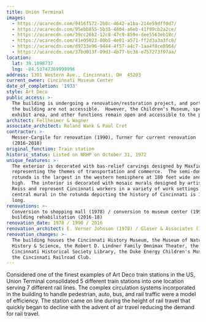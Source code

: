 ```yaml
---
title: Union Terminal
images:
  - https://ucarecdn.com/9416f572-2b8c-4642-a1ba-214e59dff0d7/
  - https://ucarecdn.com/95ebb855-5b35-4804-a6eb-41f99cb2a2ce/
  - https://ucarecdn.com/39cc26b2-12c8-47c9-859e-dee5563eb18c/
  - https://ucarecdn.com/41e05023-80b5-4e01-a571-ff2d3a3a3fc8/
  - https://ucarecdn.com/d9733e96-9444-4f57-a4c7-1aa4f8ce8964/
  - https://ucarecdn.com/37bd013f-09d3-4b77-bc38-e757273f97aa/
location:
  lat: 39.1098737
  lng: -84.53747369999996
address: 1301 Western Ave., Cincinnati, OH  45203
current_owner: Cincinnati Museum Center
date_of_completion: '1933'
style: Art Deco
public_access: >-
  The building is undergoing a renovation/restoration project, and portions of
  the building are not accessible.  However, the Children's Museum, special
  exhibit area, and other functions remain open and accessible to the public.
architect: Fellheimer & Wagner
associate_architect: Roland Wank & Paul Cret
contractor: >-
  Messer-Cargile for renovation (1990), Turner for current renovation
  (2016-2018)
original_function: Train station
historic_status: Listed on NRHP on October 31, 1972
unique_features: >-
  The exterior is decorated with bas-relief carvings designed by Maxfield Keck
  representing the themes of transportation and commerce.  The semi-dome of the
  rotunda is the largest in the western hemisphere at 180 feet wide and 106 feet
  high.  The interior is decorated with mosaic murals designed by artist Winold
  Reiss and represent Cincinnati workers in a variety of work settings.  The
  central mural in the rotunda depicting the history of Cincinnati is 105 feet
  long.
renovations: >-
  Conversion to shopping mall (1978) / conversion to museum center (1990) /
  building rehabilitation (2016-18)
renovation_date: 1978 / 1990 / 2016
renovation_architect: E. Verner Johnson (1978) / Glaser & Associates (1990) / GBBN Architects (2016)
renovation_changes: >-
  The building houses the Cincinnati History Museum, the Museum of Natural
  History & Science, the Robert D. Lindner Family Omnimax Theater, the
  Cincinnati Historical Society Library, the Duke Energy Children's Museum, and
  the Cincinnati Railroad Club.
---
```


Considered one of the finest examples of Art Deco train stations in the US, Union Terminal consolidated 5 different train stations into one location serving 7 different rail lines. The complex circulation systems incorporated in the building to handle pedestrian, auto, bus, and rail traffic were a model of efficiency. The station came on line during the height of rail travel that quickly began to decline with the advent of air travel reducing the demand for rail travel.
